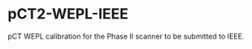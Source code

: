 pCT2-WEPL-IEEE
==============

pCT WEPL calibration for the Phase II scanner to be submitted to IEEE.
